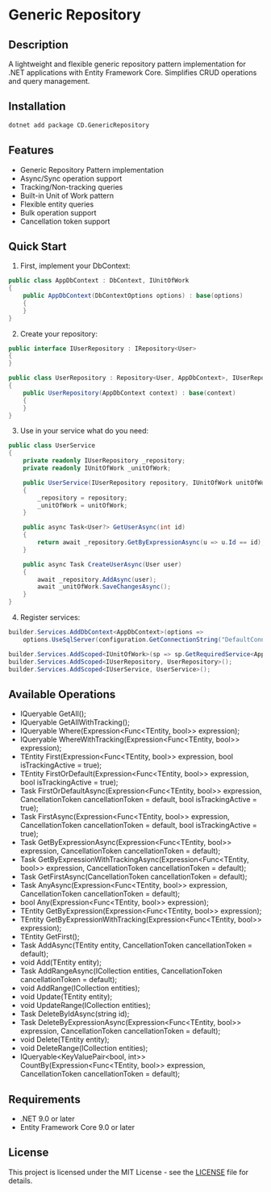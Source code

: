 # Generic Repository

## Description
A lightweight and flexible generic repository pattern implementation for .NET applications with Entity Framework Core. Simplifies CRUD operations and query management.

## Installation
```bash
dotnet add package CD.GenericRepository
```

## Features
* Generic Repository Pattern implementation
* Async/Sync operation support
* Tracking/Non-tracking queries
* Built-in Unit of Work pattern
* Flexible entity queries
* Bulk operation support
* Cancellation token support


## Quick Start
1. First, implement your DbContext:
```csharp
public class AppDbContext : DbContext, IUnitOfWork
{
    public AppDbContext(DbContextOptions options) : base(options)
    {
    }
}
```

2. Create your repository:
```csharp
public interface IUserRepository : IRepository<User>
{
}

public class UserRepository : Repository<User, AppDbContext>, IUserRepository
{
    public UserRepository(AppDbContext context) : base(context)
    {
    }
}
```

3. Use in your service what do you need:
```csharp
public class UserService
{
    private readonly IUserRepository _repository;
    private readonly IUnitOfWork _unitOfWork;

    public UserService(IUserRepository repository, IUnitOfWork unitOfWork)
    {
        _repository = repository;
        _unitOfWork = unitOfWork;
    }

    public async Task<User?> GetUserAsync(int id)
    {
        return await _repository.GetByExpressionAsync(u => u.Id == id);
    }

    public async Task CreateUserAsync(User user)
    {
        await _repository.AddAsync(user);
        await _unitOfWork.SaveChangesAsync();
    }
}
```

4. Register services:
```csharp
builder.Services.AddDbContext<AppDbContext>(options =>
    options.UseSqlServer(configuration.GetConnectionString("DefaultConnection")));

builder.Services.AddScoped<IUnitOfWork>(sp => sp.GetRequiredService<AppDbContext>());
builder.Services.AddScoped<IUserRepository, UserRepository>();
builder.Services.AddScoped<IUserService, UserService>();
```

## Available Operations
* IQueryable<TEntity> GetAll();
* IQueryable<TEntity> GetAllWithTracking();
* IQueryable<TEntity> Where(Expression<Func<TEntity, bool>> expression);
* IQueryable<TEntity> WhereWithTracking(Expression<Func<TEntity, bool>> expression);
* TEntity First(Expression<Func<TEntity, bool>> expression, bool isTrackingActive = true);
* TEntity FirstOrDefault(Expression<Func<TEntity, bool>> expression, bool isTrackingActive = true);
* Task<TEntity> FirstOrDefaultAsync(Expression<Func<TEntity, bool>> expression, CancellationToken cancellationToken = default, bool isTrackingActive = true);
* Task<TEntity> FirstAsync(Expression<Func<TEntity, bool>> expression, CancellationToken cancellationToken = default, bool isTrackingActive = true);
* Task<TEntity> GetByExpressionAsync(Expression<Func<TEntity, bool>> expression, CancellationToken cancellationToken = default);
* Task<TEntity> GetByExpressionWithTrackingAsync(Expression<Func<TEntity, bool>> expression, CancellationToken cancellationToken = default);
* Task<TEntity> GetFirstAsync(CancellationToken cancellationToken = default);
* Task<bool> AnyAsync(Expression<Func<TEntity, bool>> expression, CancellationToken cancellationToken = default);
* bool Any(Expression<Func<TEntity, bool>> expression);
* TEntity GetByExpression(Expression<Func<TEntity, bool>> expression);
* TEntity GetByExpressionWithTracking(Expression<Func<TEntity, bool>> expression);
* TEntity GetFirst();
* Task AddAsync(TEntity entity, CancellationToken cancellationToken = default);
* void Add(TEntity entity);
* Task AddRangeAsync(ICollection<TEntity> entities, CancellationToken cancellationToken = default);
* void AddRange(ICollection<TEntity> entities);
* void Update(TEntity entity);
* void UpdateRange(ICollection<TEntity> entities);
* Task DeleteByIdAsync(string id);
* Task DeleteByExpressionAsync(Expression<Func<TEntity, bool>> expression, CancellationToken cancellationToken = default);
* void Delete(TEntity entity);
* void DeleteRange(ICollection<TEntity> entities);
* IQueryable<KeyValuePair<bool, int>> CountBy(Expression<Func<TEntity, bool>> expression, CancellationToken cancellationToken = default);

## Requirements
* .NET 9.0 or later
* Entity Framework Core 9.0 or later

## License
This project is licensed under the MIT License - see the [LICENSE](LICENSE.txt) file for details.
